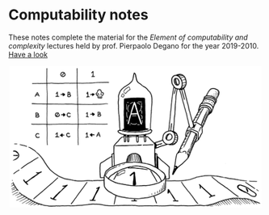 # Computability notes

These notes complete the material for the *Element of computability and complexity* lectures held by prof. Pierpaolo Degano for the year 2019-2010. [Have a look](https://matteogiorgi.github.io/computability/src/notes.pdf)

<p align="center">
  <img width="500" src="assets/machine.png"/>
</p>
